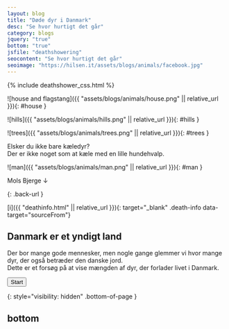 ```yaml
---
layout: blog
title: "Døde dyr i Danmark"
desc: "Se hvor hurtigt det går"
category: blogs
jquery: "true"
bottom: "true"
jsfile: "deathshowering"
seocontent: "Se hvor hurtigt det går"
seoimage: "https://hilsen.it/assets/blogs/animals/facebook.jpg"
---
```


{% include deathshower_css.html %} 

<div id="background" markdown="block">


![house and flagstang]({{ "assets/blogs/animals/house.png" || relative_url }}){: #house }

![hills]({{ "assets/blogs/animals/hills.png" || relative_url }}){: #hills }

![trees]({{ "assets/blogs/animals/trees.png" || relative_url }}){: #trees }

<div class="speech-bubble">
  <div class="arrow bottom right"></div>
  <p class="bubble-text">Elsker du ikke bare kæledyr? <br>Der er ikke noget som at kæle med en lille hundehvalp.</p>
</div>

![man]({{ "assets/blogs/animals/man.png" || relative_url }}){: #man }





<div class="mols-bjerge">Mols Bjerge &#8595;</div>
 
<div id="container" markdown="block">

[](https://hilsen.it){: .back-url }

[i]({{ "deathinfo.html" || relative_url }}){: target="_blank" .death-info data-target="sourceFrom"}
 
<div class="info-box" markdown="block">
  <h2 class="text-center">Danmark er et yndigt land</h2>
  <p>Der bor mange gode mennesker, men nogle gange glemmer vi hvor mange dyr, der også betræder den danske jord.<br>Dette er et forsøg på at vise mængden af dyr, der forlader livet i Danmark.</p>
  <input type="submit" id="submit" value="Start"/>
</div>
  
</div>


{: style="visibility: hidden" .bottom-of-page }
## bottom

</div>




